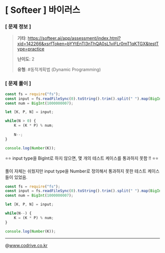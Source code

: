 # [ Softeer ] 바이러스

### [ 문제 정보 ]
> **기타**: https://softeer.ai/app/assessment/index.html?xid=142266&xsrfToken=bYYtEnTI3nThQA0sL1viFLr0mT1qKTGX&testType=practice
> 
> **난이도**: 2
>
> **유형**: #동적계획법 (Dynamic Programming)


### [ 문제 풀이 ]
```JavaScript
const fs = require("fs");
const input = fs.readFileSync(0).toString().trim().split(" ").map(BigInt);
const num = BigInt(1000000007);

let [K, P, N] = input;

while(N > 0) {
    K = (K * P) % num;
    
    N--;
}

console.log(Number(K));
```
⭐️⭐️ input type을 BigInt로 하지 않으면, 몇 개의 테스트 케이스를 통과하지 못함 !! ⭐️⭐️<br><br>풀이 자체는 쉬웠지만 input type을 Number로 정의해서 통과하지 못한 테스트 케이스들이 있었음. 
```JavaScript
const fs = require("fs");
const input = fs.readFileSync(0).toString().trim().split(" ").map(BigInt);
const num = BigInt(1000000007);

let [K, P, N] = input;

while(N--) {
    K = (K * P) % num;
}

console.log(Number(K));
```


---
@www.codrive.co.kr